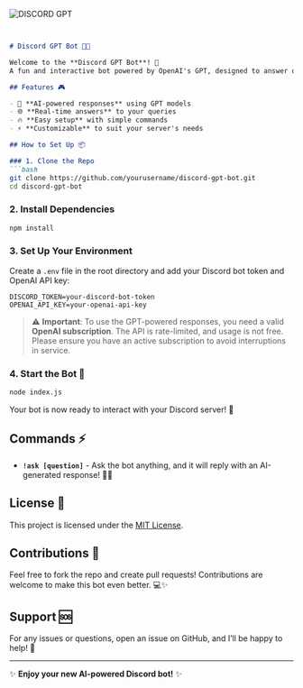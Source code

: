 ![DISCORD GPT](https://text.media.giphy.com/v1/media/giphy.gif?token=eyJhbGciOiJIUzI1NiIsInR5cCI6IkpXVCJ9.eyJrZXkiOiJwcm9kLTIwMjAtMDQtMjIiLCJzdHlsZSI6InByZXNzc3RhcnQiLCJ0ZXh0IjoiRElTQ09SRCUyMEdQVCIsImlhdCI6MTczMTU5NTA2NH0.7dwAiOcGVOTl6VsGWkYwJsYBT0xGkB8SfwwUOOGAm78)
```markdown


# Discord GPT Bot 🚀🤖

Welcome to the **Discord GPT Bot**! 🎉  
A fun and interactive bot powered by OpenAI's GPT, designed to answer questions and engage with users on your Discord server. Whether you're asking random trivia or diving deep into a topic, this bot will provide insightful and creative responses. 🌟

## Features 🎮

- 🤖 **AI-powered responses** using GPT models
- 🌐 **Real-time answers** to your queries
- 🔥 **Easy setup** with simple commands
- ⚡️ **Customizable** to suit your server's needs

## How to Set Up 📦

### 1. Clone the Repo
```bash
git clone https://github.com/yourusername/discord-gpt-bot.git
cd discord-gpt-bot
```

### 2. Install Dependencies
```bash
npm install
```

### 3. Set Up Your Environment
Create a `.env` file in the root directory and add your Discord bot token and OpenAI API key:
```env
DISCORD_TOKEN=your-discord-bot-token
OPENAI_API_KEY=your-openai-api-key
```

> ⚠️ **Important**: To use the GPT-powered responses, you need a valid **OpenAI subscription**. The API is rate-limited, and usage is not free. Please ensure you have an active subscription to avoid interruptions in service.

### 4. Start the Bot 🚀
```bash
node index.js
```

Your bot is now ready to interact with your Discord server! 🎉

## Commands ⚡️

- **`!ask [question]`** - Ask the bot anything, and it will reply with an AI-generated response! 🤔💬

## License 📝

This project is licensed under the [MIT License](LICENSE).

## Contributions 🤝

Feel free to fork the repo and create pull requests! Contributions are welcome to make this bot even better. 💻✨

## Support 🆘

For any issues or questions, open an issue on GitHub, and I’ll be happy to help! 🙌

---

✨ **Enjoy your new AI-powered Discord bot!** ✨
```
